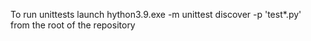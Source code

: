To run unittests launch 
hython3.9.exe -m unittest discover -p 'test*.py'                                               
from the root of the repository
